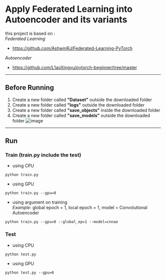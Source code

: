 # Apply Federated Learning into Autoencoder and its variants

this project is based on :  
*Federated Learning*  
+ https://github.com/AshwinRJ/Federated-Learning-PyTorch  
  
*Autoencoder*  
+ https://github.com/L1aoXingyu/pytorch-beginner/tree/master    

---  
## Before Running  
1. Create a new folder called **"Dataset"** outside the downloaded folder  
2. Create a new folder called **"logs"** outside the downloaded folder  
3. Create a new folder called **"save_objects"** inside the downloaded folder  
4. Create a new folder called **"save_models"** outside the downloaded folder
![image](https://github.com/user-attachments/assets/bf822c39-64ac-4307-b7e5-de1071ed8988)  
  
---  
## Run  
### Train (train.py include the test)
+ using CPU
```  
python train.py
```  
+ using GPU 
```  
python train.py --gpu=0  
```  
+ using argument on training   
*Example*: global epoch = 1, local epoch = 1, model = Convolutional Autoencoder  
```
python train.py --gpu=0 --global_ep=1 --model=cnnae  
```

### Test
+ using CPU  
```  
python test.py
```  
+ using GPU  
```  
python test.py --gpu=0  
``` 

